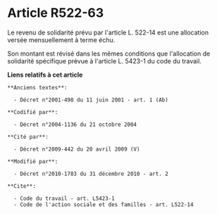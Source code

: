 # Article R522-63

Le revenu de solidarité prévu par l'article L. 522-14 est une allocation versée mensuellement à terme échu. 

Son montant est révisé dans les mêmes conditions que l'allocation de solidarité spécifique prévue à l'article L. 5423-1 du
code du travail.

**Liens relatifs à cet article**

	**Anciens textes**:

	  - Décret n°2001-498 du 11 juin 2001 - art. 1 (Ab)

	**Codifié par**:

	  - Décret n°2004-1136 du 21 octobre 2004

	**Cité par**:

	  - Décret n°2009-442 du 20 avril 2009 (V)

	**Modifié par**:

	  - Décret n°2010-1783 du 31 décembre 2010 - art. 2

	**Cite**:

	  - Code du travail - art. L5423-1
	  - Code de l'action sociale et des familles - art. L522-14
